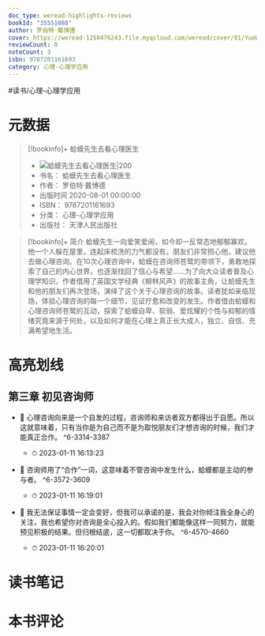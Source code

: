 ```yaml
---
doc_type: weread-highlights-reviews
bookId: "35551088"
author: 罗伯特·戴博德
cover: https://weread-1258476243.file.myqcloud.com/weread/cover/81/YueWen_35551088/t7_YueWen_35551088.jpg
reviewCount: 0
noteCount: 3
isbn: 9787201161693
category: 心理-心理学应用
---
```


#读书/心理-心理学应用

# 元数据
> [!bookinfo]+ 蛤蟆先生去看心理医生
> - ![ 蛤蟆先生去看心理医生|200](https://weread-1258476243.file.myqcloud.com/weread/cover/81/YueWen_35551088/t7_YueWen_35551088.jpg)
> - 书名： 蛤蟆先生去看心理医生
> - 作者： 罗伯特·戴博德
> - 出版时间 2020-08-01 00:00:00
> - ISBN： 9787201161693
> - 分类： 心理-心理学应用
> - 出版社： 天津人民出版社

> [!bookinfo]+ 简介
> 蛤蟆先生一向爱笑爱闹，如今却一反常态地郁郁寡欢。他一个人躲在屋里，连起床梳洗的力气都没有。朋友们非常担心他，建议他去做心理咨询。在10次心理咨询中，蛤蟆在咨询师苍鹭的带领下，勇敢地探索了自己的内心世界，也逐渐找回了信心与希望……为了向大众读者普及心理学知识，作者借用了英国文学经典《柳林风声》的故事主角，让蛤蟆先生和他的朋友们再次登场，演绎了这个关于心理咨询的故事。读者犹如亲临现场，体验心理咨询的每一个细节，见证疗愈和改变的发生。作者借由蛤蟆和心理咨询师苍鹭的互动，探索了蛤蟆自卑、软弱、爱炫耀的个性与抑郁的情绪究竟来源于何处，以及如何才能在心理上真正长大成人，独立、自信、充满希望地生活。
# 高亮划线

## 第三章 初见咨询师


- 📌 心理咨询向来是一个自发的过程，咨询师和来访者双方都得出于自愿。所以这就意味着，只有当你是为自己而不是为取悦朋友们才想咨询的时候，我们才能真正合作。 ^6-3314-3387
    - ⏱ 2023-01-11 16:13:23 

- 📌 咨询师用了“合作”一词，这意味着不管咨询中发生什么，蛤蟆都是主动的参与者。 ^6-3572-3609
    - ⏱ 2023-01-11 16:19:01 

- 📌 我无法保证事情一定会变好，但我可以承诺的是，我会对你倾注我全身心的关注，我也希望你对咨询是全心投入的。假如我们都能像这样一同努力，就能预见积极的结果。但归根结底，这一切都取决于你。 ^6-4570-4660
    - ⏱ 2023-01-11 16:20:01 
# 读书笔记

# 本书评论
